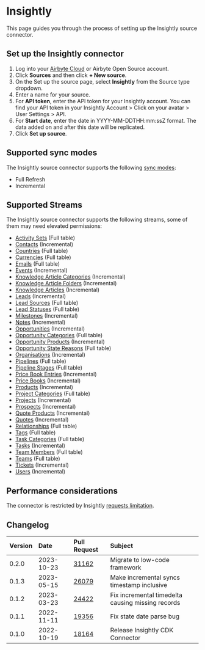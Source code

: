# Insightly

This page guides you through the process of setting up the Insightly source connector.

## Set up the Insightly connector

1. Log into your [Airbyte Cloud](https://cloud.airbyte.com/workspaces) or Airbyte Open Source account.
2. Click **Sources** and then click **+ New source**.
3. On the Set up the source page, select **Insightly** from the Source type dropdown.
4. Enter a name for your source.
5. For **API token**, enter the API token for your Insightly account. You can find your API token in your Insightly Account > Click on your avatar > User Settings > API.
6. For **Start date**, enter the date in YYYY-MM-DDTHH:mm:ssZ format. The data added on and after this date will be replicated.
7. Click **Set up source**.

## Supported sync modes

The Insightly source connector supports the following [sync modes](https://docs.airbyte.com/cloud/core-concepts#connection-sync-modes):

 - Full Refresh
 - Incremental

## Supported Streams

The Insightly source connector supports the following streams, some of them may need elevated permissions:

* [Activity Sets](https://api.na1.insightly.com/v3.1/#!/ActivitySets/GetActivitySets) \(Full table\)
* [Contacts](https://api.na1.insightly.com/v3.1/#!/Contacts/GetEntities) \(Incremental\)
* [Countries](https://api.na1.insightly.com/v3.1/#!/Countries/GetCountries) \(Full table\)
* [Currencies](https://api.na1.insightly.com/v3.1/#!/Currencies/GetCurrencies) \(Full table\)
* [Emails](https://api.na1.insightly.com/v3.1/#!/Emails/GetEntities) \(Full table\)
* [Events](https://api.na1.insightly.com/v3.1/#!/Events/GetEntities) \(Incremental\)
* [Knowledge Article Categories](https://api.na1.insightly.com/v3.1/#!/KnowledgeArticleCategories/GetEntities) \(Incremental\)
* [Knowledge Article Folders](https://api.na1.insightly.com/v3.1/#!/KnowledgeArticleFolders/GetEntities) \(Incremental\)
* [Knowledge Articles](https://api.na1.insightly.com/v3.1/#!/KnowledgeArticles/GetEntities) \(Incremental\)
* [Leads](https://api.na1.insightly.com/v3.1/#!/Leads/GetEntities) \(Incremental\)
* [Lead Sources](https://api.na1.insightly.com/v3.1/#!/LeadSources/GetLeadSources) \(Full table\)
* [Lead Statuses](https://api.na1.insightly.com/v3.1/#!/LeadStatuses/GetLeadStatuses) \(Full table\)
* [Milestones](https://api.na1.insightly.com/v3.1/#!/Milestones/GetEntities) \(Incremental\)
* [Notes](https://api.na1.insightly.com/v3.1/#!/Notes/GetEntities) \(Incremental\)
* [Opportunities](https://api.na1.insightly.com/v3.1/#!/Opportunities/GetEntities) \(Incremental\)
* [Opportunity Categories](https://api.na1.insightly.com/v3.1/#!/OpportunityCategories/GetOpportunityCategories) \(Full table\)
* [Opportunity Products](https://api.na1.insightly.com/v3.1/#!/OpportunityProducts/GetEntities) \(Incremental\)
* [Opportunity State Reasons](https://api.na1.insightly.com/v3.1/#!/OpportunityStateReasons/GetOpportunityStateReasons) \(Full table\)
* [Organisations](https://api.na1.insightly.com/v3.1/#!/Organisations/GetEntities) \(Incremental\)
* [Pipelines](https://api.na1.insightly.com/v3.1/#!/Pipelines/GetPipelines) \(Full table\)
* [Pipeline Stages](https://api.na1.insightly.com/v3.1/#!/PipelineStages/GetPipelineStages) \(Full table\)
* [Price Book Entries](https://api.na1.insightly.com/v3.1/#!/PriceBookEntries/GetEntities) \(Incremental\)
* [Price Books](https://api.na1.insightly.com/v3.1/#!/PriceBooks/GetEntities) \(Incremental\)
* [Products](https://api.na1.insightly.com/v3.1/#!/Products/GetEntities) \(Incremental\)
* [Project Categories](https://api.na1.insightly.com/v3.1/#!/ProjectCategories/GetProjectCategories) \(Full table\)
* [Projects](https://api.na1.insightly.com/v3.1/#!/Projects/GetEntities) \(Incremental\)
* [Prospects](https://api.na1.insightly.com/v3.1/#!/Prospects/GetEntities) \(Incremental\)
* [Quote Products](https://api.na1.insightly.com/v3.1/#!/QuoteProducts/GetEntities) \(Incremental\)
* [Quotes](https://api.na1.insightly.com/v3.1/#!/Quotes/GetEntities) \(Incremental\)
* [Relationships](https://api.na1.insightly.com/v3.1/#!/Relationships/GetRelationships) \(Full table\)
* [Tags](https://api.na1.insightly.com/v3.1/#!/Tags/GetTags) \(Full table\)
* [Task Categories](https://api.na1.insightly.com/v3.1/#!/TaskCategories/GetTaskCategories) \(Full table\)
* [Tasks](https://api.na1.insightly.com/v3.1/#!/Tasks/GetEntities) \(Incremental\)
* [Team Members](https://api.na1.insightly.com/v3.1/#!/TeamMembers/GetTeamMembers) \(Full table\)
* [Teams](https://api.na1.insightly.com/v3.1/#!/Teams/GetTeams) \(Full table\)
* [Tickets](https://api.na1.insightly.com/v3.1/#!/Tickets/GetEntities) \(Incremental\)
* [Users](https://api.na1.insightly.com/v3.1/#!/Users/GetUsers) \(Incremental\)


## Performance considerations

The connector is restricted by Insightly [requests limitation](https://api.na1.insightly.com/v3.1/#!/Overview/Introduction).


## Changelog

| Version | Date       | Pull Request                                             | Subject                                                                           |
| :------ | :--------- | :------------------------------------------------------- | :-------------------------------------------------------------------------------- |
| 0.2.0   | 2023-10-23 |[31162](https://github.com/airbytehq/airbyte/pull/31162)  | Migrate to low-code framework         |
| 0.1.3   | 2023-05-15 |[26079](https://github.com/airbytehq/airbyte/pull/26079)  | Make incremental syncs timestamp inclusive          |
| 0.1.2   | 2023-03-23 |[24422](https://github.com/airbytehq/airbyte/pull/24422)  | Fix incremental timedelta causing missing records   |
| 0.1.1   | 2022-11-11 |[19356](https://github.com/airbytehq/airbyte/pull/19356)  | Fix state date parse bug                            |
| 0.1.0   | 2022-10-19 |[18164](https://github.com/airbytehq/airbyte/pull/18164)  | Release Insightly CDK Connector                     |
